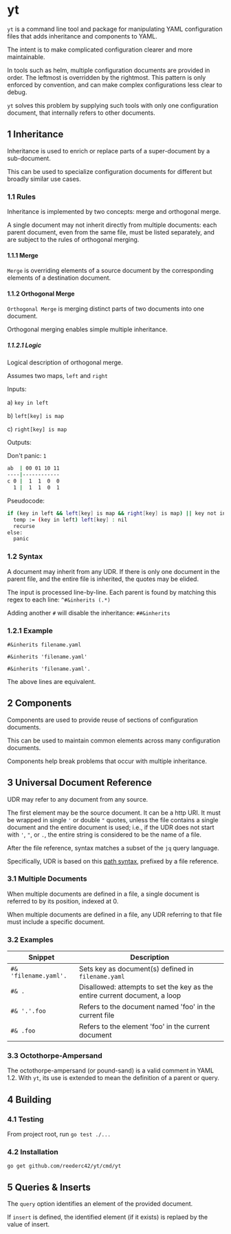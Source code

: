 # yt

`yt` is a command line tool and package for manipulating YAML configuration 
files that adds inheritance and components to YAML.

The intent is to make complicated configuration clearer and more maintainable.

In tools such as helm, multiple configuration documents are provided in order.
The leftmost is overridden by the rightmost. This pattern is only enforced by
convention, and can make complex configurations less clear to debug.

`yt` solves this problem by supplying such tools with only one configuration
document, that internally refers to other documents.

## 1 Inheritance

Inheritance is used to enrich or replace parts of a super-document by a
sub-document.

This can be used to specialize configuration documents for different but broadly
similar use cases.

### 1.1 Rules

Inheritance is implemented by two concepts: merge and orthogonal merge.

A single document may not inherit directly from multiple documents: each parent
document, even from the same file, must be listed separately, and are subject to
the rules of orthogonal merging.

#### 1.1.1 Merge

`Merge` is overriding elements of a source document by the corresponding
elements of a destination document.

#### 1.1.2 Orthogonal Merge

`Orthogonal Merge` is merging distinct parts of two documents into one document.

Orthogonal merging enables simple multiple inheritance.

##### 1.1.2.1 Logic

Logical description of orthogonal merge.

Assumes two maps, `left` and `right`

Inputs:

a) `key in left`

b) `left[key] is map`

c) `right[key] is map`

Outputs:

Don't panic: `1`

```bash
ab  | 00 01 10 11
----|------------
c 0 |  1  1  0  0
  1 |  1  1  0  1
```

Pseudocode:

```bash
if (key in left && left[key] is map && right[key] is map) || key not in left:
  temp := (key in left) left[key] : nil
  recurse
else:
  panic
```

### 1.2 Syntax

A document may inherit from any UDR. If there is only one document in the parent
file, and the entire file is inherited, the quotes may be elided.

The input is processed line-by-line. Each parent is found by matching this regex 
to each line: `^#&inherits (.*)`

Adding another `#` will disable the inheritance: `##&inherits`

### 1.2.1 Example

`#&inherits filename.yaml`

`#&inherits 'filename.yaml'`

`#&inherits 'filename.yaml'.`

The above lines are equivalent.

## 2 Components

Components are used to provide reuse of sections of configuration documents.

This can be used to maintain common elements across many configuration
documents.

Components help break problems that occur with multiple inheritance.

## 3 Universal Document Reference

UDR may refer to any document from any source.

The first element may be the source document. It can be a http URI. It must be
wrapped in single `'` or double `"` quotes, unless the file contains a single
document and the entire document is used; i.e., if the UDR does not start with 
`'`, `"`, or `.`, the entire string is considered to be the name of a file. 

After the file reference, syntax matches a subset of the `jq` query language.

Specifically, UDR is based on this [path syntax](https://github.com/tidwall/gjson#path-syntax),
prefixed by a file reference.

### 3.1 Multiple Documents

When multiple documents are defined in a file, a single document is referred to
by its position, indexed at 0.

When multiple documents are defined in a file, any UDR referring to that file
must include a specific document.

### 3.2 Examples

| Snippet | Description |
|---|---|
| `#& 'filename.yaml'.` | Sets key as document(s) defined in `filename.yaml` |
| `#& .` | Disallowed: attempts to set the key as the entire current document, a loop |
| `#& '.'.foo` | Refers to the document named 'foo' in the current file |
| `#& .foo` | Refers to the element 'foo' in the current document |

### 3.3 Octothorpe-Ampersand

The octothorpe-ampersand (or pound-sand) is a valid comment in YAML 1.2. With 
`yt`, its use is extended to mean the definition of a parent or query.

## 4 Building

### 4.1 Testing

From project root, run `go test ./...`

### 4.2 Installation

`go get github.com/reederc42/yt/cmd/yt`

## 5 Queries & Inserts

The `query` option identifies an element of the provided document.

If `insert` is defined, the identified element (if it exists) is replaed by the value of insert.
